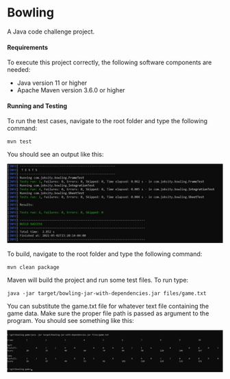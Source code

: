# Bowling
A Java code challenge project.

#### Requirements
To execute this project correctly, the following software components are needed:

* Java version 11 or higher
* Apache Maven version 3.6.0 or higher 

#### Running and Testing

To run the test cases, navigate to the root folder and type the following command:

```
mvn test
```

You should see an output like this:

![Test output](./screen/test.jpg?raw=true)

To build, navigate to the root folder and type the following command:

```
mvn clean package
```

Maven will build the project and run some test files. To run type:


```
java -jar target/bowling-jar-with-dependencies.jar files/game.txt
```

You can substitute the game.txt file for whatever text file containing the game data. Make sure the proper file path is passed as argument to the program. You should see something like this:

![Game output](./screen/game.jpg?raw=true)
